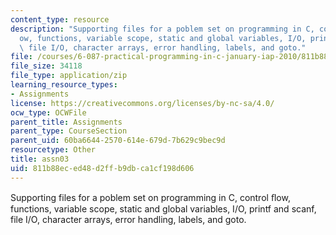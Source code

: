 ```yaml
---
content_type: resource
description: "Supporting files for a poblem set on programming in C, control \uFB02\
  ow, functions, variable scope, static and global variables, I/O, printf and scanf,\
  \ file I/O, character arrays, error handling, labels, and goto."
file: /courses/6-087-practical-programming-in-c-january-iap-2010/811b88eced48d2ffb9dbca1cf198d606_assn03.zip
file_size: 34118
file_type: application/zip
learning_resource_types:
- Assignments
license: https://creativecommons.org/licenses/by-nc-sa/4.0/
ocw_type: OCWFile
parent_title: Assignments
parent_type: CourseSection
parent_uid: 60ba6644-2570-614e-679d-7b629c9bec9d
resourcetype: Other
title: assn03
uid: 811b88ec-ed48-d2ff-b9db-ca1cf198d606
---
```

Supporting files for a poblem set on programming in C, control ﬂow, functions, variable scope, static and global variables, I/O, printf and scanf, file I/O, character arrays, error handling, labels, and goto.